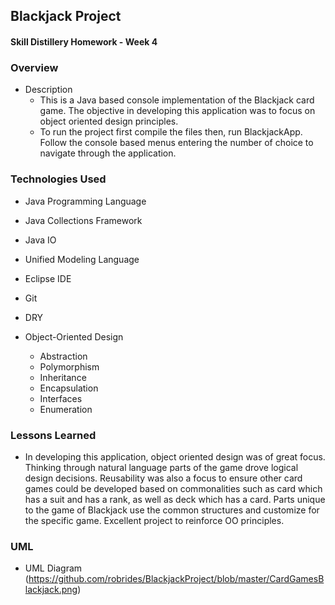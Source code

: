 ## Blackjack Project
#### Skill Distillery Homework - Week 4

### Overview
* Description
  * This is a Java based console implementation of the Blackjack card game. The objective in developing this application was to focus on object oriented design principles. 
  * To run the project first compile the files then, run BlackjackApp. Follow the console based menus entering the number of choice to navigate through the application.

### Technologies Used
* Java Programming Language
* Java Collections Framework
* Java IO
* Unified Modeling Language
* Eclipse IDE
* Git
* DRY
* Object-Oriented Design

  * Abstraction 
  * Polymorphism
  * Inheritance
  * Encapsulation
  * Interfaces
  * Enumeration
  

### Lessons Learned

* In developing this application, object oriented design was of great focus. Thinking through natural language parts of the game drove logical design decisions. Reusability was also a focus to ensure other card games could be developed based on commonalities such as card which has a suit and has a rank, as well as deck which has a card. Parts unique to the game of Blackjack use the common structures and customize for the specific game. Excellent project to reinforce OO principles.

### UML

* UML Diagram
(https://github.com/robrides/BlackjackProject/blob/master/CardGamesBlackjack.png)
